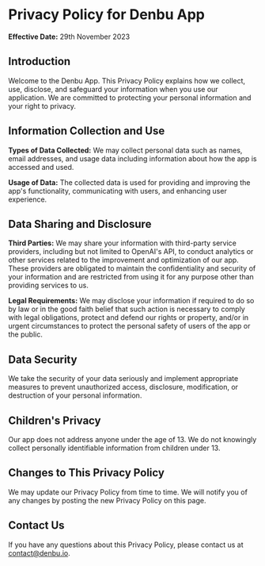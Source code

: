 # Privacy Policy for Denbu App

**Effective Date:** 29th November 2023

## Introduction

Welcome to the Denbu App. This Privacy Policy explains how we collect, use, disclose, and safeguard your information when you use our application. We are committed to protecting your personal information and your right to privacy.

## Information Collection and Use

**Types of Data Collected:** We may collect personal data such as names, email addresses, and usage data including information about how the app is accessed and used.

**Usage of Data:** The collected data is used for providing and improving the app's functionality, communicating with users, and enhancing user experience.

## Data Sharing and Disclosure

**Third Parties:** We may share your information with third-party service providers, including but not limited to OpenAI's API, to conduct analytics or other services related to the improvement and optimization of our app. These providers are obligated to maintain the confidentiality and security of your information and are restricted from using it for any purpose other than providing services to us.

**Legal Requirements:** We may disclose your information if required to do so by law or in the good faith belief that such action is necessary to comply with legal obligations, protect and defend our rights or property, and/or in urgent circumstances to protect the personal safety of users of the app or the public.

## Data Security

We take the security of your data seriously and implement appropriate measures to prevent unauthorized access, disclosure, modification, or destruction of your personal information.

## Children's Privacy

Our app does not address anyone under the age of 13. We do not knowingly collect personally identifiable information from children under 13.

## Changes to This Privacy Policy

We may update our Privacy Policy from time to time. We will notify you of any changes by posting the new Privacy Policy on this page.

## Contact Us

If you have any questions about this Privacy Policy, please contact us at [contact@denbu.io](mailto:contact@denbu.io).
